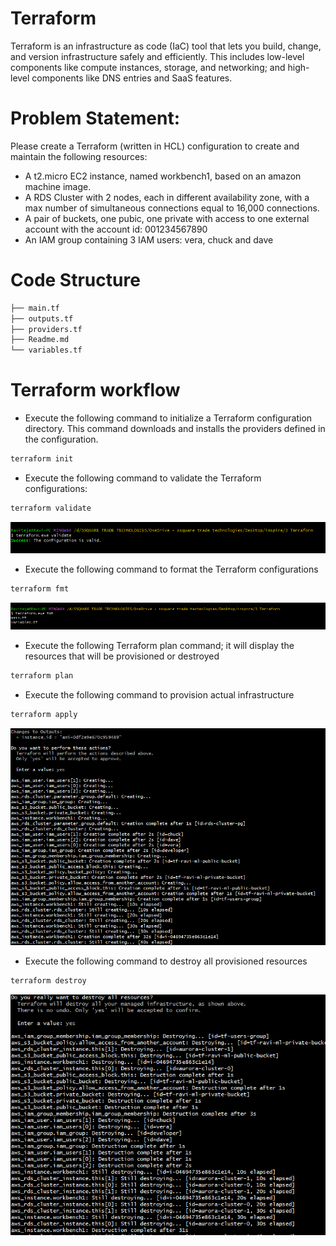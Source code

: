 # Terraform

Terraform is an infrastructure as code (IaC) tool that lets you build, change, and version infrastructure safely and efficiently. This includes low-level components like compute instances, storage, and networking; and high-level components like DNS entries and SaaS features.

# Problem Statement:

Please create a Terraform (written in HCL) configuration to create and maintain the following resources:

- A t2.micro EC2 instance, named workbench1, based on an amazon machine image.
- A RDS Cluster with 2 nodes, each in different availability zone, with a max number of simultaneous connections equal to 16,000 connections.
- A pair of buckets, one pubic, one private with access to one external account with the account id: 001234567890
- An IAM group containing 3 IAM users: vera, chuck and dave

# Code Structure

```bash
├── main.tf
├── outputs.tf
├── providers.tf
├── Readme.md
└── variables.tf
```

# Terraform workflow

- Execute the following command to initialize a Terraform configuration directory. This command downloads and installs the providers defined in the configuration.

```bash
terraform init
```

- Execute the following command to validate the Terraform configurations:

```bash
terraform validate
```

![Terraform Validate](screenshots/image-1.png)

- Execute the following command to format the Terraform configurations

```bash
terraform fmt
```

![Terraform fmt](screenshots/image-2.png)

- Execute the following Terraform plan command; it will display the resources that will be provisioned or destroyed

```bash
terraform plan
```

- Execute the following command to provision actual infrastructure

```bash
terraform apply
```

![Terraform Apply](screenshots/image.png)

- Execute the following command to destroy all provisioned resources

```bash
terraform destroy
```

![Terraform Destroy](screenshots/image3.png)
